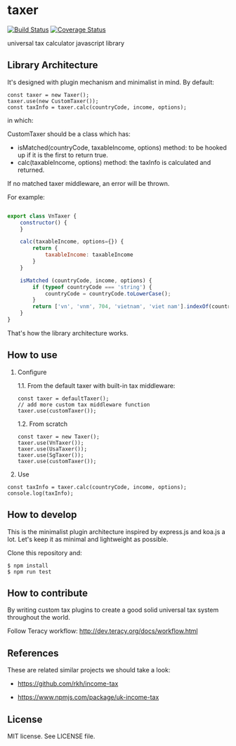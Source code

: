 taxer
=====
[![Build Status](https://travis-ci.org/teracyhq/taxer.svg?branch=develop)](https://travis-ci.org/teracyhq/taxer)
[![Coverage Status](https://coveralls.io/repos/github/teracyhq/taxer/badge.svg?branch=develop)](https://coveralls.io/github/teracyhq/taxer?branch=develop)


universal tax calculator javascript library

Library Architecture
--------------------

It's designed with plugin mechanism and minimalist in mind. By default:

```
const taxer = new Taxer();
taxer.use(new CustomTaxer());
const taxInfo = taxer.calc(countryCode, income, options);
```

in which:

CustomTaxer should be a class which has:
- isMatched(countryCode, taxableIncome, options) method: to be hooked up if it is the first to return true.
- calc(taxableIncome, options) method: the taxInfo is calculated and returned.

If no matched taxer middleware, an error will be thrown.

For example:

```js

export class VnTaxer {
    constructor() {
    }

    calc(taxableIncome, options={}) {
        return {
            taxableIncome: taxableIncome
        }
    }

    isMatched (countryCode, income, options) {
        if (typeof countryCode === 'string') {
            countryCode = countryCode.toLowerCase();
        }
        return ['vn', 'vnm', 704, 'vietnam', 'viet nam'].indexOf(countryCode) > -1;
    }
}
```

That's how the library architecture works.


How to use
----------

1. Configure

    1.1. From the default taxer with built-in tax middleware:

    ```
    const taxer = defaultTaxer();
    // add more custom tax middleware function
    taxer.use(customTaxer());
    ```

    1.2. From scratch

    ```
    const taxer = new Taxer();
    taxer.use(VnTaxer());
    taxer.use(UsaTaxer());
    taxer.use(SgTaxer());
    taxer.use(customTaxer());
    ``` 

2. Use

```
const taxInfo = taxer.calc(countryCode, income, options);
console.log(taxInfo);
```


How to develop
--------------

This is the minimalist plugin architecture inspired by express.js and koa.js a lot.
Let's keep it as minimal and lightweight as possible.

Clone this repository and:

```
$ npm install
$ npm run test
```

How to contribute
-----------------

By writing custom tax plugins to create a good solid universal tax system throughout the world.

Follow Teracy workflow: http://dev.teracy.org/docs/workflow.html


References
----------

These are related similar projects we should take a look:

- https://github.com/rkh/income-tax

- https://www.npmjs.com/package/uk-income-tax


License
-------
MIT license. See LICENSE file.
